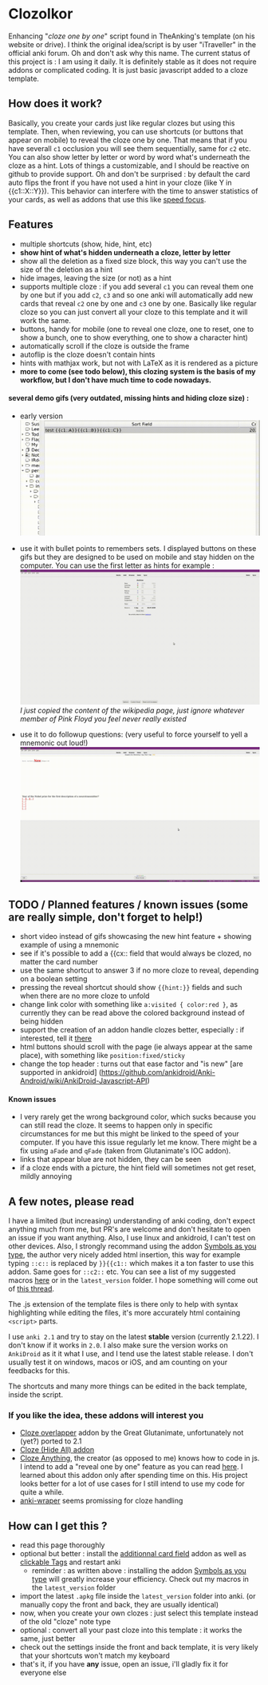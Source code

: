 # Clozolkor
Enhancing "*cloze one by one*" script found in TheAnking's template (on his website or drive). I think the original idea/script is by user "iTraveller" in the official anki forum. Oh and don't ask why this name. The current status of this project is : I am using it daily. It is definitely stable as it does not require addons or complicated coding. It is just basic javascript added to a cloze template.

## How does it work?
Basically, you create your cards just like regular clozes but using this template. Then, when reviewing, you can use shortcuts (or buttons that appear on mobile) to reveal the cloze one by one. That means that if you have severall `c1` occlusion you will see them sequentially, same for `c2` etc. You can also show letter by letter or word by word what's underneath the cloze as a hint. Lots of things a customizable, and I should be reactive on github to provide support. Oh and don't be surprised : by default the card auto flips the front if you have not used a hint in your cloze (like Y in {{c1::X::Y}}). This behavior can interfere with the time to answer statistics of your cards, as well as addons that use this like [speed focus](https://ankiweb.net/shared/info/1046608507).


## Features 
* multiple shortcuts (show, hide, hint, etc)
* **show hint of what's hidden underneath a cloze, letter by letter**
* show all the deletion as a fixed size block, this way you can't use the size of the deletion as a hint
* hide images, leaving the size (or not) as a hint
* supports multiple cloze : if you add several `c1` you can reveal them one by one but if you add `c2`, `c3` and so one anki will automatically add new cards that reveal `c2` one by one and `c3` one by one. Basically like regular cloze so you can just convert all your cloze to this template and it will work the same.
* buttons, handy for mobile (one to reveal one cloze, one to reset, one to show a bunch, one to show everything, one to show a character hint)
* automatically scroll if the cloze is outside the frame
* autoflip is the cloze doesn't contain hints
* hints with mathjax work, but not with LaTeX as it is rendered as a picture
* **more to come (see todo below), this clozing system is the basis of my workflow, but I don't have much time to code nowadays.**

#### several demo gifs (very outdated, missing hints and hiding cloze size) :
* early version
![demo_gif](bin/demo.gif)

* use it with bullet points to remembers sets. I displayed buttons on these gifs but they are designed to be used on mobile and stay hidden on the computer. You can use the first letter as hints for example :
![demo2_gif](bin/demo2.gif)
*I just copied the content of the wikipedia page, just ignore whatever member of Pink Floyd you feel never really existed*

* use it to do followup questions: (very useful to force yourself to yell a mnemonic out loud!)
![demo3_gif](bin/demo3.gif)

## TODO / Planned features / known issues (some are really simple, don't forget to help!)
* short video instead of gifs showcasing the new hint feature + showing example of using a mnemonic
* see if it's possible to add a {{cx:: field that would always be clozed, no matter the card number
* use the same shortcut to answer 3 if no more cloze to reveal, depending on a boolean setting
* pressing the reveal shortcut should show `{{hint:}}` fields and such when there are no more cloze to unfold
* change link color with something like `a:visited { color:red }`, as currently they can be read above the colored background instead of being hidden
* support the creation of an addon handle clozes better, especially : if interested, tell it [there](https://github.com/epiphanie-gedeon/anki-wrapper/issues/2)
* html buttons should scroll with the page (ie always appear at the same place), with something like `position:fixed/sticky`
* change the top header : turns out that ease factor and "is new" [are supported in ankidroid] (https://github.com/ankidroid/Anki-Android/wiki/AnkiDroid-Javascript-API)

#### Known issues
* I very rarely get the wrong background color, which sucks because you can still read the cloze. It seems to happen only in specific circumstances for me but this might be linked to the speed of your computer. If you have this issue regularly let me know. There might be a fix using `aFade` and `qFade` (taken from Glutanimate's IOC addon).
* links that appear blue are not hidden, they can be seen
* if a cloze ends with a picture, the hint field will sometimes not get reset, mildly annoying

## A few notes, please read
I have a limited (but increasing) understanding of anki coding, don't expect anything much from me, but PR's are welcome and don't hesitate to open an issue if you want anything. Also, I use linux and ankidroid, I can't test on other devices. Also, I strongly recommand using the addon [Symbols as you type](https://ankiweb.net/shared/info/2040501954), the author very nicely added html insertion, this way for example typing `::c::` is replaced by `}}{{c1::` which makes it a ton faster to use this addon. Same goes for `::c2::` etc. You can see a list of my suggested macros [here](https://github.com/jefdongus/insert-symbols-anki-addon/issues/13) or in the `latest_version` folder. I hope something will come out of [this thread](https://github.com/epiphanie-gedeon/anki-wrapper/issues/2).

The .js extension of the template files is there only to help with syntax highlighting while editing the files, it's more accurately html containing `<script>` parts.

I use `anki 2.1` and try to stay on the latest **stable** version (currently 2.1.22). I don't know if it works in `2.0`. I also make sure the version works on `AnkiDroid` as it it what I use, and I tend use the latest stable release. I don't usually test it on windows, macos or iOS, and am counting on your feedbacks for this.

The shortcuts and many more things can be edited in the back template, inside the script.


### If you like the idea, these addons will interest you
* [Cloze overlapper](https://github.com/Glutanimate/cloze-overlapper) addon by the Great Glutanimate, unfortunately not (yet?) ported to 2.1
* [Cloze (Hide All) addon](https://ankiweb.net/shared/info/1709973686)
* [Cloze Anything](https://github.com/matthayes/anki_cloze_anything), the creator (as opposed to me) knows how to code in js. I intend to add a "reveal one by one" feature as you can read [here](https://github.com/matthayes/anki_cloze_anything/issues/6#issuecomment-629829062). I learned about this addon only after spending time on this. His project looks better for a lot of use cases for I still intend to use my code for quite a while.
* [anki-wraper](https://github.com/epiphanie-gedeon/anki-wrapper/) seems promissing for cloze handling

## How can I get this ?
* read this page thoroughly
* optional but better : install the [additionnal card field](https://ankiweb.net/shared/info/744725736) addon as well as [clickable Tags](https://ankiweb.net/shared/info/380714095) and restart anki
    * reminder : as written above : installing the addon [Symbols as you type](https://ankiweb.net/shared/info/2040501954) will greatly increase your efficiency. Check out my macros in the `latest_version` folder
* import the latest `.apkg` file inside the `latest_version` folder into anki.   (or manually copy the front and back, they are usually identical)
* now, when you create your own clozes : just select this template instead of the old "cloze" note type
* optional : convert all your past cloze into this template : it works the same, just better
* check out the settings inside the front and back template, it is very likely that your shortcuts won't match my keyboard
* that's it, if you have **any** issue, open an issue, i'll gladly fix it for everyone else

